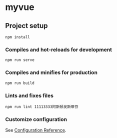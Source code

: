 # myvue

## Project setup
```
npm install
```

### Compiles and hot-reloads for development
```
npm run serve
```

### Compiles and minifies for production
```
npm run build
```

### Lints and fixes files
```
npm run lint 11113333阿斯顿发斯蒂芬
```

### Customize configuration
See [Configuration Reference](https://cli.vuejs.org/config/).

